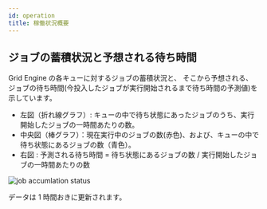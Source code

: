 ```yaml
---
id: operation
title: 稼働状況概要
---
```



## ジョブの蓄積状況と予想される待ち時間

Grid Engine の各キューに対するジョブの蓄積状況と、
そこから予想される、ジョブの待ち時間(今投入したジョブが実行開始されるまで待ち時間の予測値)を示しています。

- 左図（折れ線グラフ）: キューの中で待ち状態にあったジョブのうち、実行開始したジョブの一時間あたりの数。
- 中央図（棒グラフ）：現在実行中のジョブの数(赤色)、および、キューの中で待ち状態にあるジョブの数（青色）。
- 右図 : 予測される待ち時間 = 待ち状態にあるジョブの数 / 実行開始したジョブの一時間あたりの数


<img alt="job accumlation status" src="https://sc2.ddbj.nig.ac.jp/nigsc/sc_GraphStack_1.png" />

データは 1 時間おきに更新されます。


